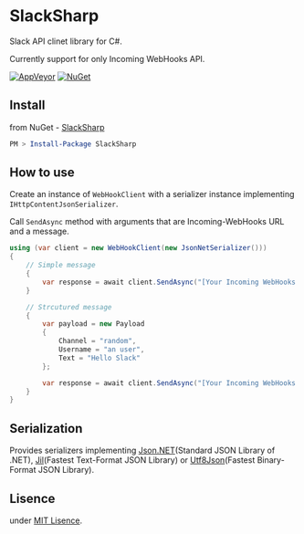 # SlackSharp

Slack API clinet library for C#.

Currently support for only Incoming WebHooks API.

[![AppVeyor](https://img.shields.io/appveyor/ci/gruntjs/grunt.svg?style=plastic)](https://ci.appveyor.com/project/ttakahari/SlackSharp)
[![NuGet](https://img.shields.io/nuget/v/SlackSharp.svg?style=plastic)](https://www.nuget.org/packages/SlackSharp/)

## Install

from NuGet - [SlackSharp](https://www.nuget.org/packages/SlackSharp/)

```ps1
PM > Install-Package SlackSharp
```

## How to use

Create an instance of `WebHookClient` with a serializer instance implementing `IHttpContentJsonSerializer`.

Call `SendAsync` method with arguments that are Incoming-WebHooks URL and a message.

```csharp
using (var client = new WebHookClient(new JsonNetSerializer()))
{
    // Simple message
    {
        var response = await client.SendAsync("[Your Incoming WebHooks URL]", "Hello Slack");
    }

    // Strcutured message
    {
        var payload = new Payload
        {
            Channel = "random",
            Username = "an user",
            Text = "Hello Slack"
        };

        var response = await client.SendAsync("[Your Incoming WebHooks URL]", payload);
    }
}
```

## Serialization

Provides serializers implementing [Json.NET](https://github.com/JamesNK/Newtonsoft.Json)(Standard JSON Library of .NET), [Jil](https://github.com/kevin-montrose/Jil)(Fastest Text-Format JSON Library) or [Utf8Json](https://github.com/neuecc/Utf8Json)(Fastest Binary-Format JSON Library).

## Lisence

under [MIT Lisence](https://opensource.org/licenses/MIT).